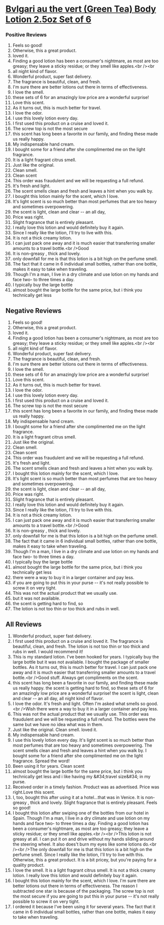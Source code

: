 # [Bvlgari au the vert (Green Tea) Body Lotion 2.5oz Set of 6](https://products.checkmycream.com/products/Bvlgari-au-the-vert-(Green-Tea)-Body-Lotion-2.5oz-Set-of-6.html)

### Positive Reviews

<ol>
      <li>Feels so good!</li>
      <li>Otherwise, this a great product.</li>
      <li>loved it.</li>
      <li>Finding a good lotion has been a consumer&#x27;s nightmare, as most are too greasy; they leave a sticky residue; or they smell like apples.&lt;br /&gt;&lt;br</li>
      <li>all night kind  of flavor.</li>
      <li>Wonderful product, super fast delivery.</li>
      <li>The fragrance is beautiful, clean, and fresh.</li>
      <li>I&#x27;m sure there are better lotions out there in terms of effectiveness.</li>
      <li>I love the smell.</li>
      <li>these sets of 6 for an amazingly low  price are a  wonderful  surprise!  </li>
      <li>Love this scent.</li>
      <li>As it turns out, this is much better for travel.  </li>
      <li>I love the odor.  </li>
      <li>I use this lovely lotion every day.</li>
      <li>I first used this product on a cruise and loved it.</li>
      <li>The screw top is not the most secure</li>
      <li>this scent has long been a favorite  in our family, and finding these made us really happy.  </li>
      <li>My indispensable hand cream.</li>
      <li>I bought some for a friend after she complimented me on the light fragrance.</li>
      <li>It is a light fragrant citrus smell.  </li>
      <li>Just like the original.</li>
      <li>Clean smell.</li>
      <li>Clean scent</li>
      <li>This order was fraudulent and we will be requesting a full refund.  </li>
      <li>It&#x27;s fresh and light.  </li>
      <li>The scent smells clean and fresh and leaves a hint when you walk by.</li>
      <li>I bought this lotion mainly for the scent, which I love.</li>
      <li>It&#x27;s light scent is so much better than most perfumes that are too heavy and sometimes overpowering.</li>
      <li>the scent is  light, clean  and clear -- an all day,</li>
      <li>Price was right.</li>
      <li>Slight fragrance that is entirely pleasant.</li>
      <li>I really love this lotion and would definitely buy it again.</li>
      <li>Since I really like the lotion, I&#x27;ll try to live with this.  </li>
      <li>It is not a thick creamy lotion.  </li>
      <li>I can just pack one away and it is much easier that transferring smaller amounts to a travel bottle.&lt;br /&gt;Good</li>
      <li>It is non-greasy , thick and lovely.</li>
      <li>only downfall for me is that this lotion is a bit high on the perfume smell.</li>
      <li>The fact that it came in 6 individual small bottles, rather than one bottle, makes it easy to take when traveling.</li>
      <li>Though I&#x27;m a man, I live in a dry climate and use lotion on my hands and face two- to three times a day.</li>
      <li>I typically buy the large bottle</li>
      <li>almost bought the large bottle for the same price, but i think you technically get less</li>
</ol>


<h2>Negative Reviews</h2>
<ol>
<li> Feels so good!</li>
<li> Otherwise, this a great product.</li>
<li> loved it.</li>
<li> Finding a good lotion has been a consumer&#x27;s nightmare, as most are too greasy; they leave a sticky residue; or they smell like apples.&lt;br /&gt;&lt;br</li>
<li> all night kind  of flavor.</li>
<li> Wonderful product, super fast delivery.</li>
<li> The fragrance is beautiful, clean, and fresh.</li>
<li> I&#x27;m sure there are better lotions out there in terms of effectiveness.</li>
<li> I love the smell.</li>
<li> these sets of 6 for an amazingly low  price are a  wonderful  surprise!  </li>
<li> Love this scent.</li>
<li> As it turns out, this is much better for travel.  </li>
<li> I love the odor.  </li>
<li> I use this lovely lotion every day.</li>
<li> I first used this product on a cruise and loved it.</li>
<li> The screw top is not the most secure</li>
<li> this scent has long been a favorite  in our family, and finding these made us really happy.  </li>
<li> My indispensable hand cream.</li>
<li> I bought some for a friend after she complimented me on the light fragrance.</li>
<li> It is a light fragrant citrus smell.  </li>
<li> Just like the original.</li>
<li> Clean smell.</li>
<li> Clean scent</li>
<li> This order was fraudulent and we will be requesting a full refund.  </li>
<li> It&#x27;s fresh and light.  </li>
<li> The scent smells clean and fresh and leaves a hint when you walk by.</li>
<li> I bought this lotion mainly for the scent, which I love.</li>
<li> It&#x27;s light scent is so much better than most perfumes that are too heavy and sometimes overpowering.</li>
<li> the scent is  light, clean  and clear -- an all day,</li>
<li> Price was right.</li>
<li> Slight fragrance that is entirely pleasant.</li>
<li> I really love this lotion and would definitely buy it again.</li>
<li> Since I really like the lotion, I&#x27;ll try to live with this.  </li>
<li> It is not a thick creamy lotion.  </li>
<li> I can just pack one away and it is much easier that transferring smaller amounts to a travel bottle.&lt;br /&gt;Good</li>
<li> It is non-greasy , thick and lovely.</li>
<li> only downfall for me is that this lotion is a bit high on the perfume smell.</li>
<li> The fact that it came in 6 individual small bottles, rather than one bottle, makes it easy to take when traveling.</li>
<li> Though I&#x27;m a man, I live in a dry climate and use lotion on my hands and face two- to three times a day.</li>
<li> I typically buy the large bottle</li>
<li> almost bought the large bottle for the same price, but i think you technically get less</li>
<li> there were a way to buy it in a larger container and pay less.</li>
<li> if you are going to put this in your purse -- it&#x27;s not really possible to screw it on very tight.</li>
<li> This was not the actual product that we usually use.  </li>
<li> but it was not available.  </li>
<li> the scent is getting hard to find, so  </li>
<li> The lotion is not too thin or too thick and rubs in well.</li>
</ol>

<h2>All Reviews</h2>

<ol>
    <li> Wonderful product, super fast delivery.</li>
    <li> I first used this product on a cruise and loved it. The fragrance is beautiful, clean, and fresh. The lotion is not too thin or too thick and rubs in well. I would recommend it!</li>
    <li> This is my standard lotion.  I&#x27;ve been hooked for years.  I typically buy the large bottle but it was not available.  I bought the package of smaller bottles.  As it turns out, this is much better for travel.  I can just pack one away and it is much easier that transferring smaller amounts to a travel bottle.&lt;br /&gt;Good stuff.  Always get compliments on the scent.</li>
    <li> this scent has long been a favorite  in our family, and finding these made us really happy.  the scent is getting hard to find, so  these sets of 6 for an amazingly low  price are a  wonderful  surprise!  the scent is  light, clean  and clear -- an all day, all night kind  of flavor.</li>
    <li> I love the odor.  It&#x27;s fresh and light.  Often I&#x27;m asked what smells so good.&lt;br /&gt;Wish there were a way to buy it in a larger container and pay less.</li>
    <li> This was not the actual product that we usually use.  This order was fraudulent and we will be requesting a full refund.  The bottles were the same but we have no idea what was in them.</li>
    <li> Just like the original. Clean smell. loved it.</li>
    <li> My indispensable hand cream.</li>
    <li> I use this lovely lotion every day. It&#x27;s light scent is so much better than most perfumes that are too heavy and sometimes overpowering. The scent smells clean and fresh and leaves a hint when you walk by. I bought some for a friend after she complimented me on the light fragrance. Spread the word!</li>
    <li> Been using it for years.  Clean scent</li>
    <li> almost bought the large bottle for the same price, but i think you technically get less and i like having my &amp;#34;travel size&amp;#34; in my purse.</li>
    <li> Received order in a timely fashion. Product was as advertised. Price was right.Love this scent.</li>
    <li> I, too, bought this after using it at a hotel...that was in Venice. It is non-greasy , thick and lovely. Slight fragrance that is entirely pleasant. Feels so good!</li>
    <li> I bought this lotion after swiping one of the bottles from  our hotel in Spain. Though I&#x27;m a man, I live in a dry climate and use lotion on my hands and face two- to three times a day. Finding a good lotion has been a consumer&#x27;s nightmare, as most are too greasy; they leave a sticky residue; or they smell like apples.&lt;br /&gt;&lt;br /&gt;This lotion is not greasy at all. I can put it on and drive without my hands sliding around the steering wheel. It also does&#x27;t burn my eyes like some lotions do.&lt;br /&gt;&lt;br /&gt;The only downfall for me is that this lotion is a bit high on the perfume smell. Since I really like the lotion, I&#x27;ll try to live with this.  Otherwise, this a great product. It is a bit pricey, but you&#x27;re paying for a quality product.</li>
    <li> I love the smell. It is a light fragrant citrus smell.  It is not a thick creamy lotion.  I really love this lotion and would definitely buy it again.</li>
    <li> I bought this lotion mainly for the scent, which I love. I&#x27;m sure there are better lotions out there in terms of effectiveness. The reason I subtracted one star is because of the packaging. The screw top is not the most secure if you are going to put this in your purse -- it&#x27;s not really possible to screw it on very tight.</li>
    <li> I ordered it because I&#x27;ve been using it for several years. The fact that it came in 6 individual small bottles, rather than one bottle, makes it easy to take when traveling.</li>
</ol>





